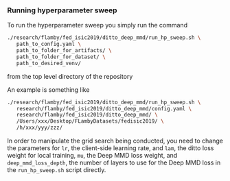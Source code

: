 ### Running hyperparameter sweep

To run the hyperparameter sweep you simply run the command

```bash
./research/flamby/fed_isic2019/ditto_deep_mmd/run_hp_sweep.sh \
   path_to_config.yaml \
   path_to_folder_for_artifacts/ \
   path_to_folder_for_dataset/ \
   path_to_desired_venv/
```

from the top level directory of the repository

An example is something like
``` bash
./research/flamby/fed_isic2019/ditto_deep_mmd/run_hp_sweep.sh \
   research/flamby/fed_isic2019/ditto_deep_mmd/config.yaml \
   research/flamby/fed_isic2019/ditto_deep_mmd/ \
   /Users/xxx/Desktop/FLambyDatasets/fedisic2019/ \
   /h/xxx/yyy/zzz/
```

In order to manipulate the grid search being conducted, you need to change the parameters for `lr`, the client-side learning rate, and  `lam`, the ditto loss weight for local training, `mu`, the Deep MMD loss weight, and `deep_mmd_loss_depth`, the number of layers to use for the Deep MMD loss in the `run_hp_sweep.sh` script directly.

